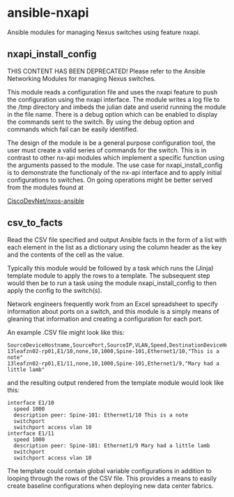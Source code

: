 # ansible-nxapi
Ansible modules for managing Nexus switches using feature nxapi.


## nxapi_install_config

THIS CONTENT HAS BEEN DEPRECATED! Please refer to the Ansible Networking Modules for managing Nexus switches.

This module reads a configuration file and uses the nxapi feature to push the configuration using the nxapi interface. The module writes a log file to the /tmp directory and imbeds the julian date and userid running the module in the file name. There is a debug option which can be enabled to display the commands sent to the switch.  By using the debug option and commands which fail can be easily identified.

The design of the module is be a general purpose configuration tool, the user must create a valid series of commands for the switch. This is in contrast to other nx-api modules which implement a specific function using the arguments passed to the module. The use case for nxapi_install_config is to demonstrate the functionaly of the nx-api interface and to apply initial configurations to switches. On going operations might be better served from the modules found at 

[CiscoDevNet/nxos-ansible](https://github.com/CiscoDevNet/nxos-ansible)

## csv_to_facts

Read the CSV file specified and output Ansible facts in the form of a list with each element in the list as a dictionary using the column header as the key and the contents of the cell as the value.

Typically this module would be followed by a task which runs the (Jinja) template module to apply the rows to a template. The subsequent step would then be to run a task using the module nxapi_install_config to then apply the config to the switch(s).

Network engineers frequently work from an Excel spreadsheet to specify information about ports on a switch, and this module is a simply means of gleaning that information and creating a configuration for each port. 

An example .CSV file might look like this:

```
SourceDeviceHostname,SourcePort,SourceIP,VLAN,Speed,DestinationDeviceHostname,DestinationPort,Note
13leafzn02-rp01,E1/10,none,10,1000,Spine-101,Ethernet1/10,"This is a note"
13leafzn02-rp01,E1/11,none,10,1000,Spine-101,Ethernet1/9,"Mary had a little lamb"
```

and the resulting output rendered from the template module would look like this:

```
interface E1/10
  speed 1000
  description peer: Spine-101: Ethernet1/10 This is a note
  switchport
  switchport access vlan 10
interface E1/11
  speed 1000
  description peer: Spine-101: Ethernet1/9 Mary had a little lamb
  switchport
  switchport access vlan 10
```
The template could contain global variable configurations in addition to looping through the rows of the CSV file. This provides a means to easily create baseline configurations when deploying new data center fabrics.


